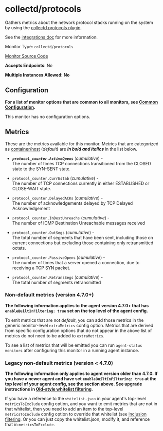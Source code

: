 <!--- GENERATED BY gomplate from scripts/docs/monitor-page.md.tmpl --->

# collectd/protocols

Gathers metrics about the network protocol
stacks running on the system by using the [collectd protocols
plugin](https://collectd.org/wiki/index.php/Plugin:Protocols).

See the [integrations
doc](https://github.com/signalfx/integrations/tree/master/collectd-protocols)
for more information.


Monitor Type: `collectd/protocols`

[Monitor Source Code](https://github.com/signalfx/signalfx-agent/tree/master/internal/monitors/collectd/protocols)

**Accepts Endpoints**: No

**Multiple Instances Allowed**: **No**

## Configuration

**For a list of monitor options that are common to all monitors, see [Common
Configuration](../monitor-config.md#common-configuration).**


This monitor has no configuration options.
## Metrics

These are the metrics available for this monitor.
Metrics that are categorized as
[container/host](https://docs.signalfx.com/en/latest/admin-guide/usage.html#about-custom-bundled-and-high-resolution-metrics)
(*default*) are ***in bold and italics*** in the list below.


 - ***`protocol_counter.ActiveOpens`*** (*cumulative*) - <br>    The number of times TCP connections transitioned from the CLOSED state to the SYN-SENT state.
 - `protocol_counter.CurrEstab` (*cumulative*) - <br>    The number of TCP connections currently in either ESTABLISHED or CLOSE-WAIT state.
 - `protocol_counter.DelayedACKs` (*cumulative*) - <br>    The number of acknowledgements delayed by TCP Delayed Acknowledgement
 - `protocol_counter.InDestUnreachs` (*cumulative*) - <br>    The number of ICMP Destination Unreachable messages received
 - `protocol_counter.OutSegs` (*cumulative*) - <br>    The total number of segments that have been sent, including those on current connections but excluding those containing only retransmitted octets.

 - `protocol_counter.PassiveOpens` (*cumulative*) - <br>    The number of times that a server opened a connection, due to receiving a TCP SYN packet.
 - `protocol_counter.RetransSegs` (*cumulative*) - <br>    The total number of segments retransmitted

### Non-default metrics (version 4.7.0+)

**The following information applies to the agent version 4.7.0+ that has
`enableBuiltInFiltering: true` set on the top level of the agent config.**

To emit metrics that are not _default_, you can add those metrics in the
generic monitor-level `extraMetrics` config option.  Metrics that are derived
from specific configuration options that do not appear in the above list of
metrics do not need to be added to `extraMetrics`.

To see a list of metrics that will be emitted you can run `agent-status
monitors` after configuring this monitor in a running agent instance.

### Legacy non-default metrics (version < 4.7.0)

**The following information only applies to agent version older than 4.7.0. If
you have a newer agent and have set `enableBuiltInFiltering: true` at the top
level of your agent config, see the section above. See upgrade instructions in
[Old-style whitelist filtering](../legacy-filtering.md#old-style-whitelist-filtering).**

If you have a reference to the `whitelist.json` in your agent's top-level
`metricsToExclude` config option, and you want to emit metrics that are not in
that whitelist, then you need to add an item to the top-level
`metricsToInclude` config option to override that whitelist (see [Inclusion
filtering](../legacy-filtering.md#inclusion-filtering).  Or you can just
copy the whitelist.json, modify it, and reference that in `metricsToExclude`.



